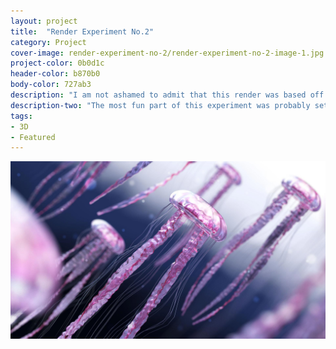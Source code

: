 ```yaml
---
layout: project
title:  "Render Experiment No.2"
category: Project
cover-image: render-experiment-no-2/render-experiment-no-2-image-1.jpg
project-color: 0b0d1c
header-color: b870b0
body-color: 727ab3
description: "I am not ashamed to admit that this render was based off of a tutorial I found. It was a great learning process for finding new ways of creating objects like the tentacles."
description-two: "The most fun part of this experiment was probably setting up the materials. It took a while to get the effect I wanted, but they look great, right?"
tags:
- 3D
- Featured
---
```

<section>
<div class="full-column-full no-padding margin-bottom-large"><img src="/img/projects/render-experiment-no-2/render-experiment-no-2-image-1.jpg" /></div>
</section>
